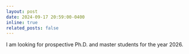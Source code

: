 ```yaml
---
layout: post
date: 2024-09-17 20:59:00-0400
inline: true
related_posts: false
---
```


I am looking for prospective Ph.D. and master students for the year 2026.
